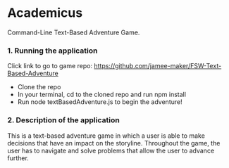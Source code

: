 # Academicus
Command-Line Text-Based Adventure Game.


### 1. Running the application
Click link to go to game repo: https://github.com/jamee-maker/FSW-Text-Based-Adventure
<ul>
  <li>Clone the repo</li>
  <li>In your terminal, cd to the cloned repo and run npm install</li>
  <li>Run node textBasedAdventure.js to begin the adventure!</li>
  </ul>
  
### 2. Description of the application

This is a text-based adventure game in which a user is able to make decisions that have an impact on the storyline.
Throughout the game, the user has to navigate and solve problems that allow the user to advance further. 

